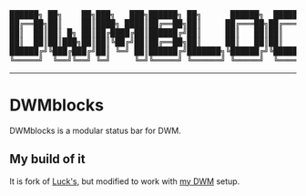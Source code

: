 <pre>
██████╗ ██╗    ██╗███╗   ███╗██████╗ ██╗      ██████╗  ██████╗██╗  ██╗███████╗
██╔══██╗██║    ██║████╗ ████║██╔══██╗██║     ██╔═══██╗██╔════╝██║ ██╔╝██╔════╝
██║  ██║██║ █╗ ██║██╔████╔██║██████╔╝██║     ██║   ██║██║     █████╔╝ ███████╗
██║  ██║██║███╗██║██║╚██╔╝██║██╔══██╗██║     ██║   ██║██║     ██╔═██╗ ╚════██║
██████╔╝╚███╔███╔╝██║ ╚═╝ ██║██████╔╝███████╗╚██████╔╝╚██████╗██║  ██╗███████║
╚═════╝  ╚══╝╚══╝ ╚═╝     ╚═╝╚═════╝ ╚══════╝ ╚═════╝  ╚═════╝╚═╝  ╚═╝╚══════╝
</pre>

---

# DWMblocks 

DWMblocks is a modular status bar for DWM.

## My build of it

It is fork of [Luck's](https://github.com/LukeSmithxyz), but modified to work with [my DWM](https://github.com/poleprode/PolesDWM) setup.
